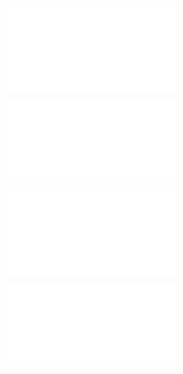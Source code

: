 ![@](steps/_.998f1faa.md)

![@](steps/prompt.ec2fd0a0.md)

![@](steps/response.35a42698.md)

![@](steps/test.c1b36a2a.md)